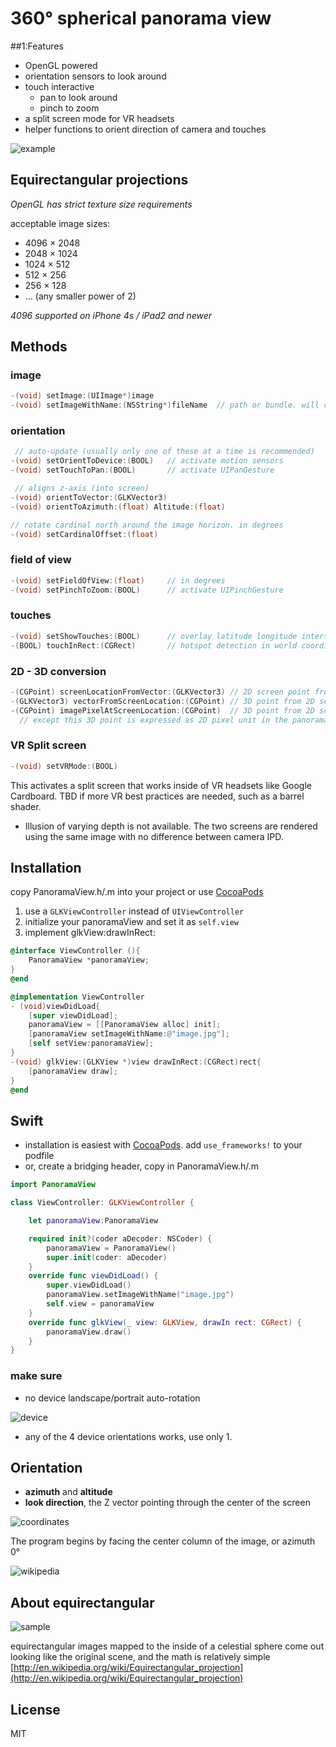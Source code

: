 # 360° spherical panorama view

##1:Features

* OpenGL powered
* orientation sensors to look around
* touch interactive
  * pan to look around
  * pinch to zoom
* a split screen mode for VR headsets
* helper functions to orient direction of camera and touches

![example](https://68.media.tumblr.com/befc76dfe47c212d1af30e8bef87672a/tumblr_od5kdgZ0Iv1vfq168o1_500.gif)

## Equirectangular projections

*OpenGL has strict texture size requirements*

acceptable image sizes:

* 4096 × 2048
* 2048 × 1024
* 1024 × 512
* 512 × 256
* 256 × 128
* ... (any smaller power of 2)

*4096 supported on iPhone 4s / iPad2 and newer*

## Methods

### image

```objective-c
-(void) setImage:(UIImage*)image
-(void) setImageWithName:(NSString*)fileName  // path or bundle. will check at both
```

### orientation

```objective-c
 // auto-update (usually only one of these at a time is recommended)
-(void) setOrientToDevice:(BOOL)   // activate motion sensors
-(void) setTouchToPan:(BOOL)       // activate UIPanGesture

 // aligns z-axis (into screen)
-(void) orientToVector:(GLKVector3)
-(void) orientToAzimuth:(float) Altitude:(float)

// rotate cardinal north around the image horizon. in degrees
-(void) setCardinalOffset:(float)
```

### field of view

```objective-c
-(void) setFieldOfView:(float)     // in degrees
-(void) setPinchToZoom:(BOOL)      // activate UIPinchGesture
```

### touches

```objective-c
-(void) setShowTouches:(BOOL)      // overlay latitude longitude intersects
-(BOOL) touchInRect:(CGRect)       // hotspot detection in world coordinates
```

### 2D - 3D conversion

```objective-c
-(CGPoint) screenLocationFromVector:(GLKVector3) // 2D screen point from a 3D point
-(GLKVector3) vectorFromScreenLocation:(CGPoint) // 3D point from 2D screen point
-(CGPoint) imagePixelAtScreenLocation:(CGPoint)  // 3D point from 2D screen point
  // except this 3D point is expressed as 2D pixel unit in the panorama image
```

### VR Split screen

```objective-c
-(void) setVRMode:(BOOL)
```

This activates a split screen that works inside of VR headsets like Google Cardboard. TBD if more VR best practices are needed, such as a barrel shader.

* Illusion of varying depth is not available. The two screens are rendered using the same image with no difference between camera IPD.

## Installation

copy PanoramaView.h/.m into your project or use [CocoaPods](https://cocoapods.org/pods/PanoramaView)

1. use a `GLKViewController` instead of `UIViewController`
2. initialize your panoramaView and set it as `self.view`
3. implement glkView:drawInRect:

```objective-c
@interface ViewController (){
	PanoramaView *panoramaView;
}
@end

@implementation ViewController
- (void)viewDidLoad{
	[super viewDidLoad];
	panoramaView = [[PanoramaView alloc] init];
	[panoramaView setImageWithName:@"image.jpg"];
	[self setView:panoramaView];
}
-(void) glkView:(GLKView *)view drawInRect:(CGRect)rect{
	[panoramaView draw];
}
@end
```

## Swift

* installation is easiest with [CocoaPods](https://cocoapods.org/pods/PanoramaView). add `use_frameworks!` to your podfile
* or, create a bridging header, copy in PanoramaView.h/.m

```swift
import PanoramaView

class ViewController: GLKViewController {

	let panoramaView:PanoramaView

	required init?(coder aDecoder: NSCoder) {
		panoramaView = PanoramaView()
		super.init(coder: aDecoder)
	}
	override func viewDidLoad() {
		super.viewDidLoad()
		panoramaView.setImageWithName("image.jpg")
		self.view = panoramaView
	}
	override func glkView(_ view: GLKView, drawIn rect: CGRect) {
		panoramaView.draw()
	}
}
```

### make sure

* no device landscape/portrait auto-rotation

![device](https://raw.github.com/robbykraft/Panorama/master/readme/device_orient.png)

* any of the 4 device orientations works, use only 1.

## Orientation

* __azimuth__ and __altitude__
* __look direction__, the Z vector pointing through the center of the screen

![coordinates](http://upload.wikimedia.org/wikipedia/commons/thumb/f/f7/Azimuth-Altitude_schematic.svg/500px-Azimuth-Altitude_schematic.svg.png)

The program begins by facing the center column of the image, or azimuth 0°

![wikipedia](https://raw.github.com/robbykraft/Panorama/master/readme/azimuth-altitude-pixels.png)

## About equirectangular

![sample](https://raw.github.com/robbykraft/Panorama/master/readme/park_small.jpg)

equirectangular images mapped to the inside of a celestial sphere come out looking like the original scene, and the math is relatively simple [http://en.wikipedia.org/wiki/Equirectangular_projection](http://en.wikipedia.org/wiki/Equirectangular_projection)

## License

MIT
